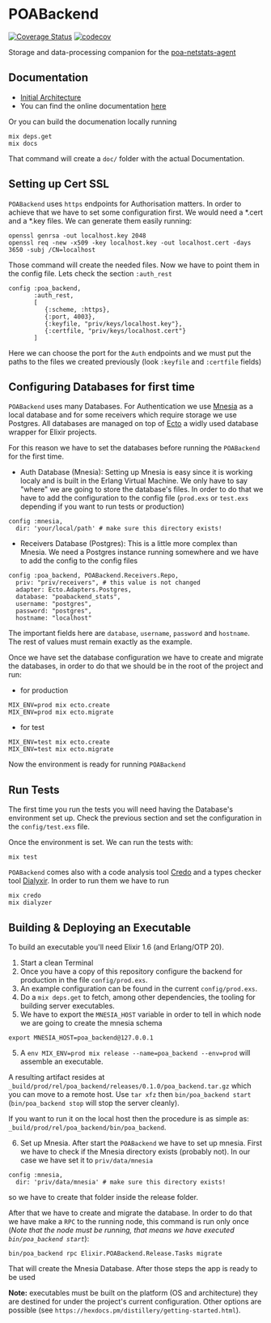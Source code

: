 # POABackend

[![Coverage Status](https://coveralls.io/repos/github/poanetwork/poa-netstats-warehouse/badge.svg?branch=master)](https://coveralls.io/github/poanetwork/poa-netstats-warehouse?branch=master)
[![codecov](https://codecov.io/gh/poanetwork/poa-netstats-warehouse/branch/master/graph/badge.svg)](https://codecov.io/gh/poanetwork/poa-netstats-warehouse)

Storage and data-processing companion for the [poa-netstats-agent](https://github.com/poanetwork/poa-netstats-agent)

## Documentation

- [Initial Architecture](pages/initial_architecture.md)
- You can find the online documentation [here](https://rawgit.com/poanetwork/poa-netstats-warehouse/master/doc/index.html)

Or you can build the documenation locally running

```
mix deps.get
mix docs
```

That command will create a `doc/` folder with the actual Documentation.

## Setting up Cert SSL

`POABackend` uses `https` endpoints for Authorisation matters. In order to achieve that we have to set some configuration first.
We would need a \*.cert and a \*.key files. We can generate them easily running:

```
openssl genrsa -out localhost.key 2048
openssl req -new -x509 -key localhost.key -out localhost.cert -days 3650 -subj /CN=localhost
```

Those command will create the needed files. Now we have to point them in the config file. Lets check the section `:auth_rest`

```
config :poa_backend,
       :auth_rest,
       [
          {:scheme, :https},
          {:port, 4003},
          {:keyfile, "priv/keys/localhost.key"},
          {:certfile, "priv/keys/localhost.cert"}
       ]
```

Here we can choose the port for the `Auth` endpoints and we must put the paths to the files we created previously (look `:keyfile` and `:certfile` fields)

## Configuring Databases for first time

`POABackend` uses many Databases. For Authentication we use [Mnesia](http://erlang.org/doc/man/mnesia.html) as a local database and for some receivers which require storage we use Postgres. All databases are managed on top of [Ecto](https://hexdocs.pm/ecto/Ecto.html) a widly used database wrapper for Elixir projects.

For this reason we have to set the databases before running the `POABackend` for the first time.

- Auth Database (Mnesia): Setting up Mnesia is easy since it is working localy and is built in the Erlang Virtual Machine. We only have to say "where" we are going to store the database's files. In order to do that we have to add the configuration to the config file (`prod.exs` or `test.exs` depending if you want to run tests or production)

```
config :mnesia,
  dir: 'your/local/path' # make sure this directory exists!
```

- Receivers Database (Postgres): This is a little more complex than Mnesia. We need a Postgres instance running somewhere and we have to add the config to the config files

```
config :poa_backend, POABackend.Receivers.Repo,
  priv: "priv/receivers", # this value is not changed
  adapter: Ecto.Adapters.Postgres,
  database: "poabackend_stats",
  username: "postgres",
  password: "postgres",
  hostname: "localhost"
```

The important fields here are `database`, `username`, `password` and `hostname`. The rest of values must remain exactly as the example.

Once we have set the database configuration we have to create and migrate the databases, in order to do that we should be in the root of the project and run:

- for production

```
MIX_ENV=prod mix ecto.create
MIX_ENV=prod mix ecto.migrate
```

- for test

```
MIX_ENV=test mix ecto.create
MIX_ENV=test mix ecto.migrate
```

Now the environment is ready for running `POABackend`

## Run Tests

The first time you run the tests you will need having the Database's environment set up. Check the previous section and set the configuration in the `config/test.exs` file.

Once the environment is set. We can run the tests with:

```
mix test
```

`POABackend` comes also with a code analysis tool [Credo](https://github.com/rrrene/credo) and a types checker tool [Dialyxir](https://github.com/jeremyjh/dialyxir). In order to run them we have to run

```
mix credo
mix dialyzer
```

## Building & Deploying an Executable

To build an executable you'll need Elixir 1.6 (and Erlang/OTP 20).

1. Start a clean Terminal
2. Once you have a copy of this repository configure the backend for production in the file `config/prod.exs`.
3. An example configuration can be found in the current `config/prod.exs`.
4. Do a `mix deps.get` to fetch, among other dependencies, the tooling for building server executables.
5. We have to export the `MNESIA_HOST` variable in order to tell in which node we are going to create the mnesia schema

```
export MNESIA_HOST=poa_backend@127.0.0.1
```

5. A `env MIX_ENV=prod mix release --name=poa_backend --env=prod` will assemble an executable.

A resulting artifact resides at `_build/prod/rel/poa_backend/releases/0.1.0/poa_backend.tar.gz` which you can move to a remote host.
Use `tar xfz` then `bin/poa_backend start` (`bin/poa_backend stop` will stop the server cleanly).

If you want to run it on the local host then the procedure is as simple as: `_build/prod/rel/poa_backend/bin/poa_backend`.

6. Set up Mnesia. After start the `POABackend` we have to set up mnesia. First we have to check if the Mnesia directory exists (probably not). In our case we have set it to `priv/data/mnesia`

```
config :mnesia,
  dir: 'priv/data/mnesia' # make sure this directory exists!
```

so we have to create that folder inside the release folder.

After that we have to create and migrate the database. In order to do that we have make a `RPC` to the running node, this command is run only once (_Note that the node must be running, that means we have executed `bin/poa_backend start`_):

```
bin/poa_backend rpc Elixir.POABackend.Release.Tasks migrate
```

That will create the Mnesia Database. After those steps the app is ready to be used

**Note:** executables must be built on the platform (OS and architecture) they are destined for under the project's current configuration.
Other options are possible (see `https://hexdocs.pm/distillery/getting-started.html`).